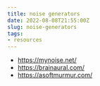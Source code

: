```yaml
---
title: noise generators
date: 2022-08-08T21:55:00Z
slug: noise-generators
tags:
- resources
---
```


- https://mynoise.net/
- https://brainaural.com/
- https://asoftmurmur.com/

